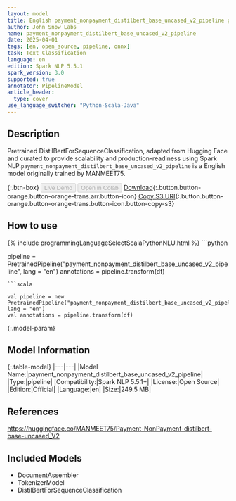 ```yaml
---
layout: model
title: English payment_nonpayment_distilbert_base_uncased_v2_pipeline pipeline DistilBertForSequenceClassification from MANMEET75
author: John Snow Labs
name: payment_nonpayment_distilbert_base_uncased_v2_pipeline
date: 2025-04-01
tags: [en, open_source, pipeline, onnx]
task: Text Classification
language: en
edition: Spark NLP 5.5.1
spark_version: 3.0
supported: true
annotator: PipelineModel
article_header:
  type: cover
use_language_switcher: "Python-Scala-Java"
---
```


## Description

Pretrained DistilBertForSequenceClassification, adapted from Hugging Face and curated to provide scalability and production-readiness using Spark NLP.`payment_nonpayment_distilbert_base_uncased_v2_pipeline` is a English model originally trained by MANMEET75.

{:.btn-box}
<button class="button button-orange" disabled>Live Demo</button>
<button class="button button-orange" disabled>Open in Colab</button>
[Download](https://s3.amazonaws.com/auxdata.johnsnowlabs.com/public/models/payment_nonpayment_distilbert_base_uncased_v2_pipeline_en_5.5.1_3.0_1743471257923.zip){:.button.button-orange.button-orange-trans.arr.button-icon}
[Copy S3 URI](s3://auxdata.johnsnowlabs.com/public/models/payment_nonpayment_distilbert_base_uncased_v2_pipeline_en_5.5.1_3.0_1743471257923.zip){:.button.button-orange.button-orange-trans.button-icon.button-copy-s3}

## How to use



<div class="tabs-box" markdown="1">
{% include programmingLanguageSelectScalaPythonNLU.html %}
```python

pipeline = PretrainedPipeline("payment_nonpayment_distilbert_base_uncased_v2_pipeline", lang = "en")
annotations =  pipeline.transform(df)   

```
```scala

val pipeline = new PretrainedPipeline("payment_nonpayment_distilbert_base_uncased_v2_pipeline", lang = "en")
val annotations = pipeline.transform(df)

```
</div>

{:.model-param}
## Model Information

{:.table-model}
|---|---|
|Model Name:|payment_nonpayment_distilbert_base_uncased_v2_pipeline|
|Type:|pipeline|
|Compatibility:|Spark NLP 5.5.1+|
|License:|Open Source|
|Edition:|Official|
|Language:|en|
|Size:|249.5 MB|

## References

https://huggingface.co/MANMEET75/Payment-NonPayment-distilbert-base-uncased_V2

## Included Models

- DocumentAssembler
- TokenizerModel
- DistilBertForSequenceClassification